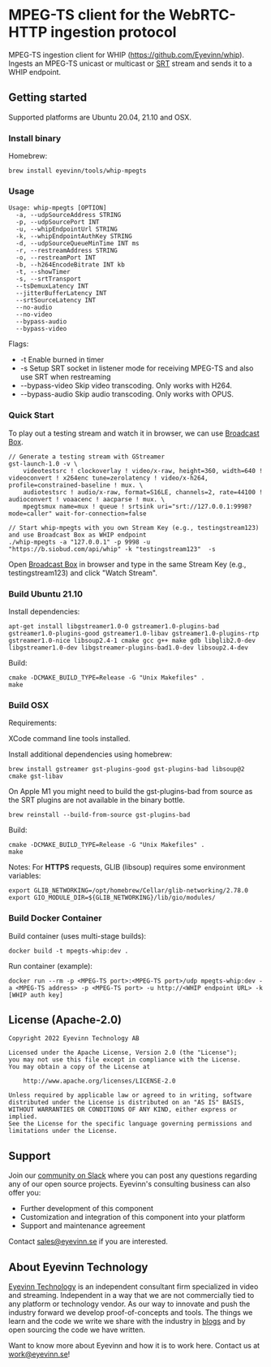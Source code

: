 # MPEG-TS client for the WebRTC-HTTP ingestion protocol

MPEG-TS ingestion client for WHIP (https://github.com/Eyevinn/whip). Ingests an MPEG-TS unicast or multicast or [SRT](https://srtalliance.org/) stream and sends it to a WHIP endpoint.

## Getting started

Supported platforms are Ubuntu 20.04, 21.10 and OSX.


### Install binary

Homebrew:

```
brew install eyevinn/tools/whip-mpegts
```

### Usage

```
Usage: whip-mpegts [OPTION]
  -a, --udpSourceAddress STRING
  -p, --udpSourcePort INT
  -u, --whipEndpointUrl STRING
  -k, --whipEndpointAuthKey STRING
  -d, --udpSourceQueueMinTime INT ms
  -r, --restreamAddress STRING
  -o, --restreamPort INT
  -b, --h264EncodeBitrate INT kb
  -t, --showTimer
  -s, --srtTransport
  --tsDemuxLatency INT
  --jitterBufferLatency INT
  --srtSourceLatency INT
  --no-audio
  --no-video
  --bypass-audio
  --bypass-video
```

Flags:

- \-t Enable burned in timer
- \-s Setup SRT socket in listener mode for receiving MPEG-TS and also use SRT when restreaming
- \--bypass-video Skip video transcoding. Only works with H264.
- \--bypass-audio Skip audio transcoding. Only works with OPUS.

### Quick Start
To play out a testing stream and watch it in browser, we can use [Broadcast Box](https://github.com/Glimesh/broadcast-box).

```
// Generate a testing stream with GStreamer
gst-launch-1.0 -v \
    videotestsrc ! clockoverlay ! video/x-raw, height=360, width=640 ! videoconvert ! x264enc tune=zerolatency ! video/x-h264, profile=constrained-baseline ! mux. \
    audiotestsrc ! audio/x-raw, format=S16LE, channels=2, rate=44100 ! audioconvert ! voaacenc ! aacparse ! mux. \
    mpegtsmux name=mux ! queue ! srtsink uri="srt://127.0.0.1:9998?mode=caller" wait-for-connection=false

// Start whip-mpegts with you own Stream Key (e.g., testingstream123) and use Broadcast Box as WHIP endpoint
./whip-mpegts -a "127.0.0.1" -p 9998 -u "https://b.siobud.com/api/whip" -k "testingstream123"  -s
```
Open [Broadcast Box](https://b.siobud.com) in browser and type in the same Stream Key (e.g., testingstream123) and click "Watch Stream".

### Build Ubuntu 21.10

Install dependencies:

```
apt-get install libgstreamer1.0-0 gstreamer1.0-plugins-bad gstreamer1.0-plugins-good gstreamer1.0-libav gstreamer1.0-plugins-rtp gstreamer1.0-nice libsoup2.4-1 cmake gcc g++ make gdb libglib2.0-dev libgstreamer1.0-dev libgstreamer-plugins-bad1.0-dev libsoup2.4-dev
```

Build:

```
cmake -DCMAKE_BUILD_TYPE=Release -G "Unix Makefiles" .
make
```

### Build OSX

Requirements:

XCode command line tools installed.

Install additional dependencies using homebrew:
```
brew install gstreamer gst-plugins-good gst-plugins-bad libsoup@2 cmake gst-libav
```

On Apple M1 you might need to build the gst-plugins-bad from source as the SRT plugins are not available in the binary bottle.

```
brew reinstall --build-from-source gst-plugins-bad
```

Build:

```
cmake -DCMAKE_BUILD_TYPE=Release -G "Unix Makefiles" .
make
```

Notes:
For **HTTPS** requests, GLIB (libsoup) requires some environment variables:
```
export GLIB_NETWORKING=/opt/homebrew/Cellar/glib-networking/2.78.0
export GIO_MODULE_DIR=${GLIB_NETWORKING}/lib/gio/modules/
```

### Build Docker Container

Build container (uses multi-stage builds):

```
docker build -t mpegts-whip:dev .
```

Run container (example):

```
docker run --rm -p <MPEG-TS port>:<MPEG-TS port>/udp mpegts-whip:dev -a <MPEG-TS address> -p <MPEG-TS port> -u http://<WHIP endpoint URL> -k [WHIP auth key]
```

## License (Apache-2.0)

```
Copyright 2022 Eyevinn Technology AB

Licensed under the Apache License, Version 2.0 (the "License");
you may not use this file except in compliance with the License.
You may obtain a copy of the License at

    http://www.apache.org/licenses/LICENSE-2.0

Unless required by applicable law or agreed to in writing, software
distributed under the License is distributed on an "AS IS" BASIS,
WITHOUT WARRANTIES OR CONDITIONS OF ANY KIND, either express or implied.
See the License for the specific language governing permissions and
limitations under the License.
```

## Support

Join our [community on Slack](http://slack.streamingtech.se) where you can post any questions regarding any of our open source projects. Eyevinn's consulting business can also offer you:

- Further development of this component
- Customization and integration of this component into your platform
- Support and maintenance agreement

Contact [sales@eyevinn.se](mailto:sales@eyevinn.se) if you are interested.

## About Eyevinn Technology

[Eyevinn Technology](https://www.eyevinntechnology.se) is an independent consultant firm specialized in video and streaming. Independent in a way that we are not commercially tied to any platform or technology vendor. As our way to innovate and push the industry forward we develop proof-of-concepts and tools. The things we learn and the code we write we share with the industry in [blogs](https://dev.to/video) and by open sourcing the code we have written.

Want to know more about Eyevinn and how it is to work here. Contact us at work@eyevinn.se!
